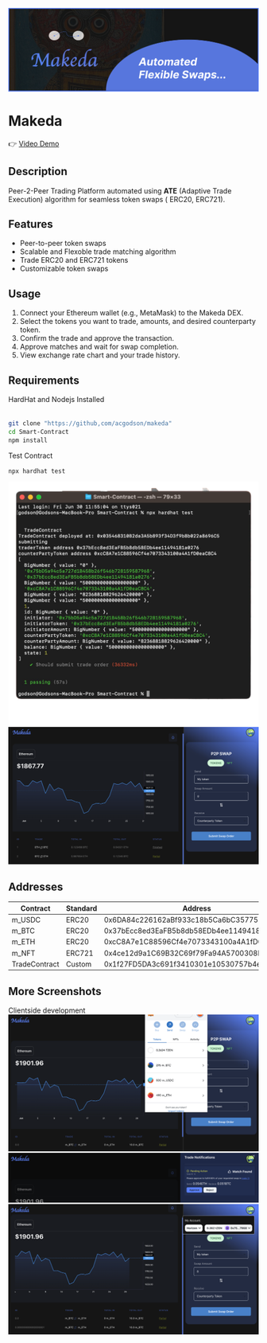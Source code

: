 ![Makeda Logo](Snapshots/makedaBanner.png)

# Makeda

👉 [Video Demo]()

## Description

Peer-2-Peer Trading Platform automated using **ATE** (Adaptive Trade Execution) algorithm for seamless token swaps ( ERC20, ERC721).

## Features

- Peer-to-peer token swaps
- Scalable and Flexoble trade matching algorithm
- Trade ERC20 and ERC721 tokens
- Customizable token swaps

## Usage

1. Connect your Ethereum wallet (e.g., MetaMask) to the Makeda DEX.
2. Select the tokens you want to trade, amounts, and desired counterparty token.
3. Confirm the trade and approve the transaction.
4. Approve matches and wait for swap completion.
5. View exchange rate chart and your trade history.

## Requirements

HardHat and Nodejs Installed

```bash

git clone "https://github,com/acgodson/makeda"
cd Smart-Contract
npm install
```

Test Contract

```bash
npx hardhat test
```

<!-- Replace the image URLs below with the actual links to your project screenshots -->

![Test Contract](Snapshots/hardhat.png)
![UI](Snapshots/Screenshot%202023-06-29%20at%2014.03.58.png)

## Addresses

| Contract      | Standard | Address                                    |
| ------------- | -------- | ------------------------------------------ |
| m_USDC        | ERC20    | 0x6DA84c226162aBf933c18b5Ca6bC3577584bee86 |
| m_BTC         | ERC20    | 0x37bEcc8ed3EaFB5b8db58EDb4ee11494181a0276 |
| m_ETH         | ERC20    | 0xcC8A7e1C88596Cf4e7073343100a4A1fD0eaC8C4 |
| m_NFT         | ERC721   | 0x4ce12d9a1C69B32C69f79Fa94A5700308D5F6782 |
| TradeContract | Custom   | 0x1f27FD5DA3c691f3410301e10530757b4eeD95dF |

## More Screenshots

Clientside development
![UI](Snapshots/bg2.png)
![UI](Snapshots/bg3.png)
![UI](Snapshots/bg4.png)
